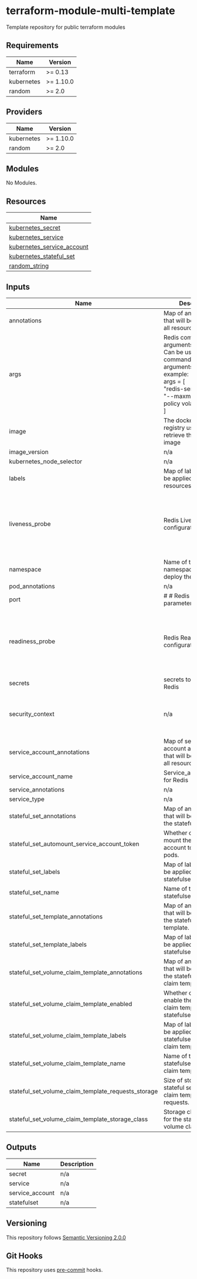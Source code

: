 # terraform-module-multi-template

Template repository for public terraform modules

<!-- BEGINNING OF PRE-COMMIT-TERRAFORM DOCS HOOK -->
## Requirements

| Name | Version |
|------|---------|
| terraform | >= 0.13 |
| kubernetes | >= 1.10.0 |
| random | >= 2.0 |

## Providers

| Name | Version |
|------|---------|
| kubernetes | >= 1.10.0 |
| random | >= 2.0 |

## Modules

No Modules.

## Resources

| Name |
|------|
| [kubernetes_secret](https://registry.terraform.io/providers/hashicorp/kubernetes/latest/docs/resources/secret) |
| [kubernetes_service](https://registry.terraform.io/providers/hashicorp/kubernetes/latest/docs/resources/service) |
| [kubernetes_service_account](https://registry.terraform.io/providers/hashicorp/kubernetes/latest/docs/resources/service_account) |
| [kubernetes_stateful_set](https://registry.terraform.io/providers/hashicorp/kubernetes/latest/docs/resources/stateful_set) |
| [random_string](https://registry.terraform.io/providers/hashicorp/random/latest/docs/resources/string) |

## Inputs

| Name | Description | Type | Default | Required |
|------|-------------|------|---------|:--------:|
| annotations | Map of annotations that will be applied on all resources. | `map(string)` | `{}` | no |
| args | Redis command arguments.<br>Can be used to specify command line arguments, for example:<br>args = [<br> "redis-server",<br> "--maxmemory-policy volatile-ttl"<br>] | `list(string)` | `[]` | no |
| image | The docker image registry used to retrieve the redis image | `string` | `"redis"` | no |
| image\_version | n/a | `string` | `"6.2.1"` | no |
| kubernetes\_node\_selector | n/a | `map(string)` | `{}` | no |
| labels | Map of labels that will be applied on all resources. | `map(string)` | `{}` | no |
| liveness\_probe | Redis  Liveness Probe configuration | `map(string)` | <pre>{<br>  "enabled": true,<br>  "failure_threshold": 5,<br>  "initial_delay_seconds": 30,<br>  "period_seconds": 10,<br>  "success_threshold": 1,<br>  "timeout_seconds": 5<br>}</pre> | no |
| namespace | Name of the namespace in which to deploy the module. | `string` | `"redis"` | no |
| pod\_annotations | n/a | `map(string)` | `{}` | no |
| port | # # Redis Master parameters # | `number` | `"6379"` | no |
| readiness\_probe | Redis Readiness Probe configuration | `map(string)` | <pre>{<br>  "enabled": true,<br>  "failure_threshold": 5,<br>  "initial_delay_seconds": 30,<br>  "period_seconds": 10,<br>  "success_threshold": 1,<br>  "timeout_seconds": 5<br>}</pre> | no |
| secrets | secrets to use for Redis | `map(string)` | `{}` | no |
| security\_context | n/a | `map(string)` | <pre>{<br>  "enabled": true,<br>  "fs_group": 1001,<br>  "run_as_user": 1001<br>}</pre> | no |
| service\_account\_annotations | Map of service account annotations that will be applied on all resources. | `map(string)` | `{}` | no |
| service\_account\_name | Service\_account\_name for Redis | `string` | `"redis"` | no |
| service\_annotations | n/a | `map(string)` | `{}` | no |
| service\_type | n/a | `string` | `"ClusterIP"` | no |
| stateful\_set\_annotations | Map of annotations that will be applied on the statefulset. | `map(string)` | `{}` | no |
| stateful\_set\_automount\_service\_account\_token | Whether or not to mount the service account token in the pods. | `bool` | `true` | no |
| stateful\_set\_labels | Map of labels that will be applied on the statefulset. | `map(string)` | `{}` | no |
| stateful\_set\_name | Name of the statefulset to deploy. | `string` | `"redis"` | no |
| stateful\_set\_template\_annotations | Map of annotations that will be applied on the statefulset template. | `map(string)` | `{}` | no |
| stateful\_set\_template\_labels | Map of labels that will be applied on the statefulset template. | `map(string)` | `{}` | no |
| stateful\_set\_volume\_claim\_template\_annotations | Map of annotations that will be applied on the statefulset volume claim template. | `map(string)` | `{}` | no |
| stateful\_set\_volume\_claim\_template\_enabled | Whether or not to enable the volume claim template on the statefulset. | `bool` | `true` | no |
| stateful\_set\_volume\_claim\_template\_labels | Map of labels that will be applied on the statefulset volume claim template. | `map(string)` | `{}` | no |
| stateful\_set\_volume\_claim\_template\_name | Name of the statefulset's volume claim template. | `map(string)` | `{}` | no |
| stateful\_set\_volume\_claim\_template\_requests\_storage | Size of storage the stateful set volume claim template requests. | `string` | `"200Gi"` | no |
| stateful\_set\_volume\_claim\_template\_storage\_class | Storage class to use for the stateful set volume claim template. | `string` | `null` | no |

## Outputs

| Name | Description |
|------|-------------|
| secret | n/a |
| service | n/a |
| service\_account | n/a |
| statefulset | n/a |
<!-- END OF PRE-COMMIT-TERRAFORM DOCS HOOK -->

## Versioning
This repository follows [Semantic Versioning 2.0.0](https://semver.org/)

## Git Hooks
This repository uses [pre-commit](https://pre-commit.com/) hooks.
